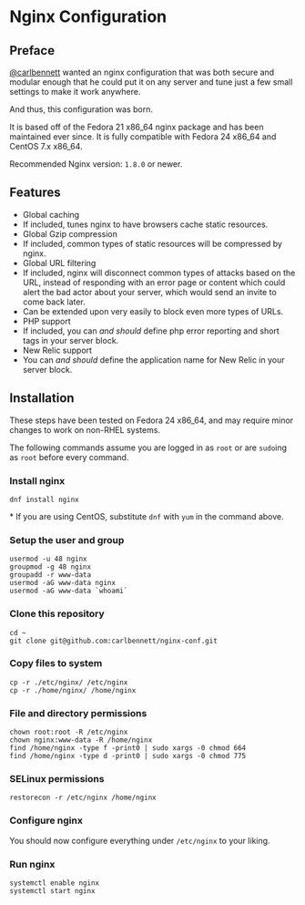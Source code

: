 # Nginx Configuration
## Preface
[@carlbennett](https://github.com/carlbennett) wanted an nginx configuration
that was both secure and modular enough that he could put it on any server and
tune just a few small settings to make it work anywhere.

And thus, this configuration was born.

It is based off of the Fedora 21 x86\_64 nginx package and has been maintained
ever since. It is fully compatible with Fedora 24 x86\_64 and CentOS 7.x
x86\_64.

Recommended Nginx version: `1.8.0` or newer.

## Features
- Global caching
 - If included, tunes nginx to have browsers cache static resources.
- Global Gzip compression
 - If included, common types of static resources will be compressed by nginx.
- Global URL filtering
 - If included, nginx will disconnect common types of attacks based on the URL,
   instead of responding with an error page or content which could alert the
   bad actor about your server, which would send an invite to come back later.
 - Can be extended upon very easily to block even more types of URLs.
- PHP support
 - If included, you can _and should_ define php error reporting and short tags
   in your server block.
- New Relic support
 - You can _and should_ define the application name for New Relic in your
   server block.

## Installation
These steps have been tested on Fedora 24 x86\_64, and may require minor
changes to work on non-RHEL systems.

The following commands assume you are logged in as `root` or are `sudo`ing as
`root` before every command.

### Install nginx
```
dnf install nginx
```

\* If you are using CentOS, substitute `dnf` with `yum` in the command above.

### Setup the user and group
```
usermod -u 48 nginx
groupmod -g 48 nginx
groupadd -r www-data
usermod -aG www-data nginx
usermod -aG www-data `whoami`
```

### Clone this repository
```
cd ~
git clone git@github.com:carlbennett/nginx-conf.git
```

### Copy files to system
```
cp -r ./etc/nginx/ /etc/nginx
cp -r ./home/nginx/ /home/nginx
```

### File and directory permissions
```
chown root:root -R /etc/nginx
chown nginx:www-data -R /home/nginx
find /home/nginx -type f -print0 | sudo xargs -0 chmod 664
find /home/nginx -type d -print0 | sudo xargs -0 chmod 775
```

### SELinux permissions
```
restorecon -r /etc/nginx /home/nginx
```

### Configure nginx
You should now configure everything under `/etc/nginx` to your liking.

### Run nginx
```
systemctl enable nginx
systemctl start nginx
```
